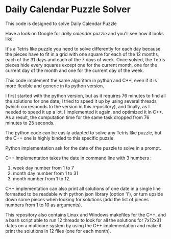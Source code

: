 # Daily Calendar Puzzle Solver

This code is designed to solve Daily Calendar Puzzle

Have a look on Google for *daily calendar puzzle* and you'll see how it looks like.

It's a Tetris like puzzle you need to solve differently for each day because the pieces have to fit in a grid with one square for each of the 12 months, each of the 31 days and each of the 7 days of week. Once solved, the Tetris pieces hide every squares except one for the current month, one for the current day of the month and one for the current day of the week.

This code implement the same algorithm in python and C++, even if it is more flexible and generic in its python version.

I first started with the python version, but as it requires 76 minutes to find all the solutions for one date, I tried to speed it up by using several threads (which corresponds to the version in this repository), and finally, as I needed to speed it up a lot, I implemented it again, and optimized it in C++. As a result, the computation time for the same task dropped from 76 minutes to 25 seconds.

The python code can be easily adapted to solve any Tetris like puzzle, but the C++ one is highly binded to this specific puzzle.

Python implementation ask for the date of the puzzle to solve in a prompt.

C++ implementation takes the date in command line with 3 numbers : 

 1. week day number from 1 to 7
 2. month day number from 1 to 31 
 3. month number from 1 to 12.

C++ implementation can also print all solutions of one date in a single line formatted to be readable with python json library (option 'i'), or turn upside down some pieces when looking for solutions (add the list of pieces numbers from 1 to 10 as arguments).

This repository also contains Linux and Windows makefiles for the C++, and a bash script able to run 12 threads to look for all the solutions for 7x12x31 dates on a multicore system by using the C++ implementation and make it print the solutions in 12 files (one for each month).
